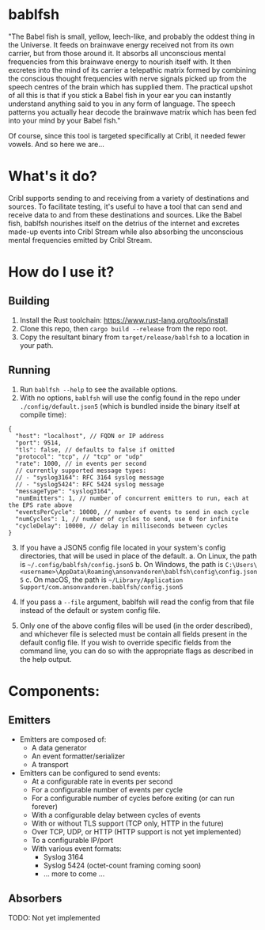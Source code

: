 # bablfsh

"The Babel fish is small, yellow, leech-like, and probably the oddest thing in the Universe. It feeds on
brainwave energy received not from its own carrier, but from those around it. It absorbs all unconscious
mental frequencies from this brainwave energy to nourish itself with. It then excretes into the mind of its
carrier a telepathic matrix formed by combining the conscious thought frequencies with nerve signals picked
up from the speech centres of the brain which has supplied them. The practical upshot of all this is that
if you stick a Babel fish in your ear you can instantly understand anything said to you in any form of
language. The speech patterns you actually hear decode the brainwave matrix which has been fed into your
mind by your Babel fish."

Of course, since this tool is targeted specifically at Cribl, it needed fewer vowels. And so here we are...

# What's it do?

Cribl supports sending to and receiving from a variety of destinations and sources. To facilitate testing,
it's useful to have a tool that can send and receive data to and from these destinations and sources. Like
the Babel fish, bablfsh nourishes itself on the detrius of the internet and excretes made-up events into
Cribl Stream while also absorbing the unconscious mental frequencies emitted by Cribl Stream.

# How do I use it?

## Building

1. Install the Rust toolchain: https://www.rust-lang.org/tools/install
2. Clone this repo, then `cargo build --release` from the repo root.
3. Copy the resultant binary from `target/release/bablfsh` to a location in your path.

## Running

1. Run `bablfsh --help` to see the available options.
2. With no options, `bablfsh` will use the config found in the repo under `./config/default.json5` (which is bundled inside the binary itself at compile time):

```json5
{
  "host": "localhost", // FQDN or IP address
  "port": 9514,
  "tls": false, // defaults to false if omitted
  "protocol": "tcp", // "tcp" or "udp"
  "rate": 1000, // in events per second
  // currently supported message types:
  // - "syslog3164": RFC 3164 syslog message
  // - "syslog5424": RFC 5424 syslog message
  "messageType": "syslog3164",
  "numEmitters": 1, // number of concurrent emitters to run, each at the EPS rate above
  "eventsPerCycle": 10000, // number of events to send in each cycle
  "numCycles": 1, // number of cycles to send, use 0 for infinite
  "cycleDelay": 10000, // delay in milliseconds between cycles
}
```

3. If you have a JSON5 config file located in your system's config directories, that will be used in place of the default.
  a. On Linux, the path is `~/.config/bablfsh/config.json5`
  b. On Windows, the path is `C:\Users\<username>\AppData\Roaming\ansonvandoren\bablfsh\config\config.json5`
  c. On macOS, the path is `~/Library/Application Support/com.ansonvandoren.bablfsh/config.json5`

4. If you pass a `--file` argument, bablfsh will read the config from that file instead of the default or system config file.
5. Only one of the above config files will be used (in the order described), and whichever file is selected must be contain all fields present in the default config file. If you wish to override specific fields from the command line, you can do so with the appropriate flags as described in the help output.


# Components:

## Emitters

- Emitters are composed of:
  - A data generator
  - An event formatter/serializer
  - A transport
- Emitters can be configured to send events:
  - At a configurable rate in events per second
  - For a configurable number of events per cycle
  - For a configurable number of cycles before exiting (or can run forever)
  - With a configurable delay between cycles of events
  - With or without TLS support (TCP only, HTTP in the future)
  - Over TCP, UDP, or HTTP (HTTP support is not yet implemented)
  - To a configurable IP/port
  - With various event formats:
    - Syslog 3164
    - Syslog 5424 (octet-count framing coming soon)
    - ... more to come ...

## Absorbers

TODO: Not yet implemented